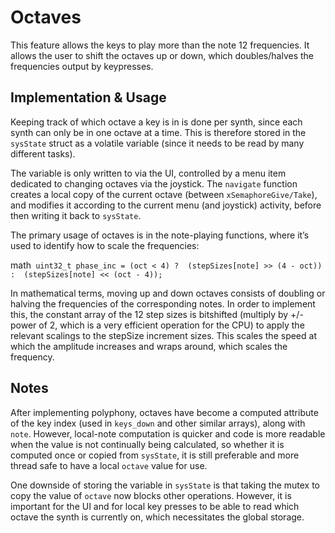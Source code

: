 # Octaves

This feature allows the keys to play more than the note 12 frequencies. It allows the user to shift the octaves up or down, which doubles/halves the frequencies output by keypresses.

## Implementation & Usage

Keeping track of which octave a key is in is done per synth, since each synth can only be in one octave at a time. This is therefore stored in the `sysState` struct as a volatile variable (since it needs to be read by many different tasks).

The variable is only written to via the UI, controlled by a menu item dedicated to changing octaves via the joystick. The `navigate` function creates a local copy of the current octave (between `xSemaphoreGive/Take`), and modifies it according to the current menu (and joystick) activity, before then writing it back to `sysState`.

The primary usage of octaves is in the note-playing functions, where it’s used to identify how to scale the frequencies:

math```
  uint32_t phase_inc = (oct < 4) ? 
    (stepSizes[note] >> (4 - oct)) : 
    (stepSizes[note] << (oct - 4));```

In mathematical terms, moving up and down octaves consists of doubling or halving the frequencies of the corresponding notes. In order to implement this, the constant array of the 12 step sizes is bitshifted (multiply by +/- power of 2, which is a very efficient operation for the CPU) to apply the relevant scalings to the stepSize increment sizes. This scales the speed at which the amplitude increases and wraps around, which scales the frequency.

## Notes

After implementing polyphony, octaves have become a computed attribute of the key index (used in `keys_down` and other similar arrays), along with `note`. However, local-note computation is quicker and code is more readable when the value is not continually being calculated, so whether it is computed once or copied from `sysState`, it is still preferable and more thread safe to have a local `octave` value for use.

One downside of storing the variable in `sysState` is that taking the mutex to copy the value of `octave` now blocks other operations. However, it is important for the UI and for local key presses to be able to read which octave the synth is currently on, which necessitates the global storage.
